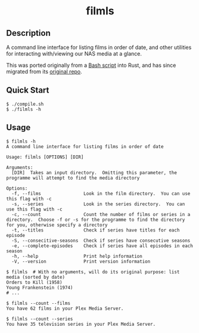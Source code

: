 <h1 align="center">filmls</h1>

## Description

A command line interface for listing films in order of date, and other utilities for interacting with/viewing our NAS media at a glance.

This was ported originally from a [Bash script](https://github.com/G-Street/media-scripts/blob/master/bash/countMedia) into Rust, and has since migrated from its [original repo](https://github.com/jakewilliami/scripts/tree/master/rust/filmls/).

## Quick Start

```shell
$ ./compile.sh
$ ./filmls -h
```

## Usage

```shell
$ filmls -h
A command line interface for listing films in order of date

Usage: filmls [OPTIONS] [DIR]

Arguments:
  [DIR]  Takes an input directory.  Omitting this parameter, the programme will attempt to find the media directory

Options:
  -f, --films                Look in the film directory.  You can use this flag with -c
  -s, --series               Look in the series directory.  You can use this flag with -c
  -c, --count                Count the number of films or series in a directory.  Choose -f or -s for the programme to find the directory for you, otherwise specify a directory
  -t, --titles               Check if series have titles for each episode
  -S, --consecitive-seasons  Check if series have consecutive seasons
  -e, --complete-episodes    Check if series have all episodes in each season
  -h, --help                 Print help information
  -V, --version              Print version information

$ filmls  # With no arguments, will do its original purpose: list media (sorted by date)
Orders to Kill (1958)
Young Frankenstein (1974)
# ...

$ filmls --count --films
You have 62 films in your Plex Media Server.

$ filmls --count --series
You have 35 television series in your Plex Media Server.
```
